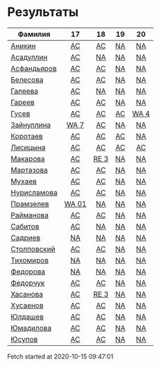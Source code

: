 # Результаты
Фамилия | 17| 18| 19| 20
---|:---:|:---:|:---:|:---:
[Аникин](Аникин/README.md)  | [AC](Аникин/17.md) | [AC](Аникин/18.md) | [NA](Аникин/19.md) | [NA](Аникин/20.md)
[Асадуллин](Асадуллин/README.md)  | [AC](Асадуллин/17.md) | [NA](Асадуллин/18.md) | [NA](Асадуллин/19.md) | [NA](Асадуллин/20.md)
[Асфандьяров](Асфандьяров/README.md)  | [AC](Асфандьяров/17.md) | [AC](Асфандьяров/18.md) | [NA](Асфандьяров/19.md) | [NA](Асфандьяров/20.md)
[Белесова](Белесова/README.md)  | [AC](Белесова/17.md) | [AC](Белесова/18.md) | [NA](Белесова/19.md) | [NA](Белесова/20.md)
[Галеева](Галеева/README.md)  | [AC](Галеева/17.md) | [NA](Галеева/18.md) | [NA](Галеева/19.md) | [NA](Галеева/20.md)
[Гареев](Гареев/README.md)  | [AC](Гареев/17.md) | [AC](Гареев/18.md) | [NA](Гареев/19.md) | [NA](Гареев/20.md)
[Гусев](Гусев/README.md)  | [AC](Гусев/17.md) | [AC](Гусев/18.md) | [AC](Гусев/19.md) | [WA 4](Гусев/20.md)
[Зайнуллина](Зайнуллина/README.md)  | [WA 7](Зайнуллина/17.md) | [AC](Зайнуллина/18.md) | [NA](Зайнуллина/19.md) | [NA](Зайнуллина/20.md)
[Коротаев](Коротаев/README.md)  | [AC](Коротаев/17.md) | [AC](Коротаев/18.md) | [AC](Коротаев/19.md) | [NA](Коротаев/20.md)
[Лисицына](Лисицына/README.md)  | [AC](Лисицына/17.md) | [AC](Лисицына/18.md) | [AC](Лисицына/19.md) | [AC](Лисицына/20.md)
[Макарова](Макарова/README.md)  | [AC](Макарова/17.md) | [RE 3](Макарова/18.md) | [NA](Макарова/19.md) | [NA](Макарова/20.md)
[Мартазова](Мартазова/README.md)  | [AC](Мартазова/17.md) | [AC](Мартазова/18.md) | [NA](Мартазова/19.md) | [NA](Мартазова/20.md)
[Мухаев](Мухаев/README.md)  | [AC](Мухаев/17.md) | [AC](Мухаев/18.md) | [NA](Мухаев/19.md) | [NA](Мухаев/20.md)
[Нурисламова](Нурисламова/README.md)  | [AC](Нурисламова/17.md) | [AC](Нурисламова/18.md) | [NA](Нурисламова/19.md) | [NA](Нурисламова/20.md)
[Прамзелев](Прамзелев/README.md)  | [WA 01](Прамзелев/17.md) | [NA](Прамзелев/18.md) | [NA](Прамзелев/19.md) | [NA](Прамзелев/20.md)
[Райманова](Райманова/README.md)  | [AC](Райманова/17.md) | [AC](Райманова/18.md) | [NA](Райманова/19.md) | [NA](Райманова/20.md)
[Сабитов](Сабитов/README.md)  | [AC](Сабитов/17.md) | [NA](Сабитов/18.md) | [NA](Сабитов/19.md) | [NA](Сабитов/20.md)
[Садриев](Садриев/README.md)  | [NA](Садриев/17.md) | [NA](Садриев/18.md) | [NA](Садриев/19.md) | [NA](Садриев/20.md)
[Столповский](Столповский/README.md)  | [AC](Столповский/17.md) | [AC](Столповский/18.md) | [NA](Столповский/19.md) | [NA](Столповский/20.md)
[Тихомиров](Тихомиров/README.md)  | [NA](Тихомиров/17.md) | [NA](Тихомиров/18.md) | [NA](Тихомиров/19.md) | [NA](Тихомиров/20.md)
[Федорова](Федорова/README.md)  | [NA](Федорова/17.md) | [NA](Федорова/18.md) | [NA](Федорова/19.md) | [NA](Федорова/20.md)
[Федорчук](Федорчук/README.md)  | [AC](Федорчук/17.md) | [AC](Федорчук/18.md) | [NA](Федорчук/19.md) | [NA](Федорчук/20.md)
[Хасанова](Хасанова/README.md)  | [AC](Хасанова/17.md) | [RE 3](Хасанова/18.md) | [NA](Хасанова/19.md) | [NA](Хасанова/20.md)
[Хусаенов](Хусаенов/README.md)  | [AC](Хусаенов/17.md) | [AC](Хусаенов/18.md) | [NA](Хусаенов/19.md) | [NA](Хусаенов/20.md)
[Юлдашев](Юлдашев/README.md)  | [AC](Юлдашев/17.md) | [AC](Юлдашев/18.md) | [NA](Юлдашев/19.md) | [NA](Юлдашев/20.md)
[Юмадилова](Юмадилова/README.md)  | [AC](Юмадилова/17.md) | [AC](Юмадилова/18.md) | [NA](Юмадилова/19.md) | [NA](Юмадилова/20.md)
[Юсупов](Юсупов/README.md)  | [AC](Юсупов/17.md) | [AC](Юсупов/18.md) | [NA](Юсупов/19.md) | [NA](Юсупов/20.md)

Fetch started at 2020-10-15 09:47:01

